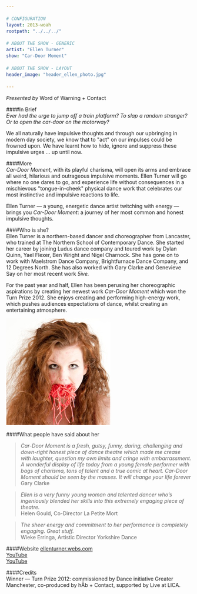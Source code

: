 ```yaml
---

# CONFIGURATION
layout: 2013-woah
rootpath: "../../../"

# ABOUT THE SHOW - GENERIC
artist: "Ellen Turner"
show: "Car-Door Moment"

# ABOUT THE SHOW - LAYOUT
header_image: "header_ellen_photo.jpg"

---
```

*Presented by* Word of Warning + Contact        
        
####In Brief    
*Ever had the urge to jump off a train platform? To slap a random stranger? Or to open the car-door on the motorway?*        
        
We all naturally have impulsive thoughts and through our upbringing in modern day society, we know that to "act" on our impulses could be frowned upon. We have learnt how to hide, ignore and suppress these impulsive urges ... up until now.    
       
####More    
*Car-Door Moment*, with its playful charisma, will open its arms and embrace all weird, hilarious and outrageous impulsive moments. Ellen Turner will go where no one dares to go, and experience life without consequences in a mischievous "tongue-in-cheek" physical dance work that celebrates our most instinctive and impulsive reactions to life.    

Ellen Turner — a young, energetic dance artist twitching with energy — brings you *Car-Door Moment*: a journey of her most common and honest impulsive thoughts.        
        
####Who is she?    
Ellen Turner is a northern-based dancer and choreographer from Lancaster, who trained at The Northern School of Contemporary Dance. She started her career by joining Ludus dance company and toured work by Dylan Quinn, Yael Flexer, Ben Wright and Nigel Charnock. She has gone on to work with Maelstrom Dance Company, Brightfurnace Dance Company, and 12 Degrees North. She has also worked with Gary Clarke and Genevieve Say on her most recent work *5ive.*    
        
For the past year and half, Ellen has been perusing her choreographic aspirations by creating her newest work *Car-Door Moment* which won the Turn Prize 2012. She enjoys creating and performing high-energy work, which pushes audiences expectations of dance, whilst creating an entertaining atmosphere.    
       
![Ellen Turner](Ellen.jpg)    
        
####What people have said about her    
>*Car-Door Moment is a fresh, gutsy, funny, daring, challenging and down-right honest piece of dance theatre which made me crease with laughter, question my own limits and cringe with embarrassment. A wonderful display of life today from a young female performer with bags of charisma, tons of talent and a true comic at heart. Car-Door Moment should be seen by the masses. It will change your life forever*<br>Gary Clarke    
     
>*Ellen is a very funny young woman and talented dancer who’s ingeniously blended her skills into this extremely engaging piece of theatre.*<br>Helen Gould, Co-Director La Petite Mort    
       
>*The sheer energy and commitment to her performance is completely engaging. Great stuff.*<br>Wieke Erringa, Artistic Director Yorkshire Dance    
        
####Website
[ellenturner.webs.com](http://ellenturner.webs.com)    
[YouTube](http://www.youtube.com/watch?v=gqwmCQa2xGI)    
[YouTube](http://www.youtube.com/watch?v=Qah3lQXuHM8)    
        
####Credits        
Winner — Turn Prize 2012: commissioned by Dance initiative Greater Manchester, co-produced by hÅb + Contact, supported by Live at LICA.
